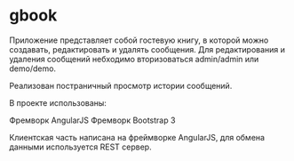 # gbook
Приложение представляет собой гостевую книгу, в которой можно создавать, редактировать и удалять сообщения. Для редактирования и удаления сообщений небходимо вторизоваться admin/admin или demo/demo.

Реализован постраничный просмотр истории сообщений.

В проекте использованы:

Фремворк AngularJS
Фремворк Bootstrap 3

Клиентская часть написана на фреймворке AngularJS, для обмена данными используется REST сервер.
